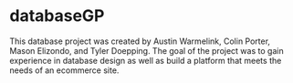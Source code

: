 # databaseGP

This database project was created by Austin Warmelink, Colin Porter, Mason Elizondo, and Tyler Doepping.
The goal of the project was to gain experience in database design as well as build a platform that meets the needs of an ecommerce site.
